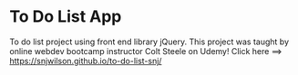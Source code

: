 # To Do List App
To do list project using front end library jQuery.
This project was taught by online webdev bootcamp instructor Colt Steele on Udemy!
Click here ==> https://snjwilson.github.io/to-do-list-snj/
